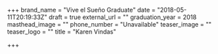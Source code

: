 +++
brand_name = "Vive el Sueño Graduate"
date = "2018-05-11T20:19:33Z"
draft = true
external_url = ""
graduation_year = 2018
masthead_image = ""
phone_number = "Unavailable"
teaser_image = ""
teaser_logo = ""
title = "Karen Vindas"

+++
